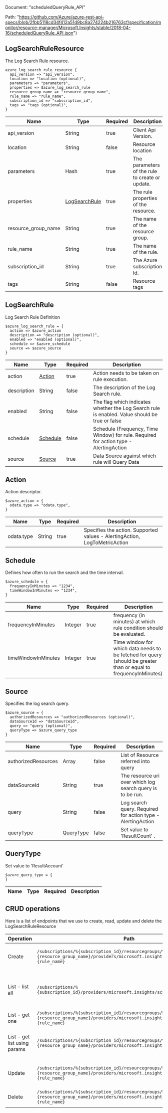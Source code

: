 Document: "scheduledQueryRule_API"


Path: "https://github.com/Azure/azure-rest-api-specs/blob/2fbb5118cd34f412a51d9bc8a274224b216763cf/specification/monitor/resource-manager/Microsoft.Insights/stable/2018-04-16/scheduledQueryRule_API.json")

## LogSearchRuleResource

The Log Search Rule resource.

```puppet
azure_log_search_rule_resource {
  api_version => "api_version",
  location => "location (optional)",
  parameters => "parameters",
  properties => $azure_log_search_rule
  resource_group_name => "resource_group_name",
  rule_name => "rule_name",
  subscription_id => "subscription_id",
  tags => "tags (optional)",
}
```

| Name        | Type           | Required       | Description       |
| ------------- | ------------- | ------------- | ------------- |
|api_version | String | true | Client Api Version. |
|location | String | false | Resource location |
|parameters | Hash | true | The parameters of the rule to create or update. |
|properties | [LogSearchRule](#logsearchrule) | true | The rule properties of the resource. |
|resource_group_name | String | true | The name of the resource group. |
|rule_name | String | true | The name of the rule. |
|subscription_id | String | true | The Azure subscription Id. |
|tags | String | false | Resource tags |
        
## LogSearchRule

Log Search Rule Definition

```puppet
$azure_log_search_rule = {
  action => $azure_action
  description => "description (optional)",
  enabled => "enabled (optional)",
  schedule => $azure_schedule
  source => $azure_source
}
```

| Name        | Type           | Required       | Description       |
| ------------- | ------------- | ------------- | ------------- |
|action | [Action](#action) | true | Action needs to be taken on rule execution. |
|description | String | false | The description of the Log Search rule. |
|enabled | String | false | The flag which indicates whether the Log Search rule is enabled. Value should be true or false |
|schedule | [Schedule](#schedule) | false | Schedule (Frequency, Time Window) for rule. Required for action type - AlertingAction |
|source | [Source](#source) | true | Data Source against which rule will Query Data |
        
## Action

Action descriptor.

```puppet
$azure_action = {
  odata.type => "odata.type",
}
```

| Name        | Type           | Required       | Description       |
| ------------- | ------------- | ------------- | ------------- |
|odata.type | String | true | Specifies the action. Supported values - AlertingAction, LogToMetricAction |
        
## Schedule

Defines how often to run the search and the time interval.

```puppet
$azure_schedule = {
  frequencyInMinutes => "1234",
  timeWindowInMinutes => "1234",
}
```

| Name        | Type           | Required       | Description       |
| ------------- | ------------- | ------------- | ------------- |
|frequencyInMinutes | Integer | true | frequency (in minutes) at which rule condition should be evaluated. |
|timeWindowInMinutes | Integer | true | Time window for which data needs to be fetched for query (should be greater than or equal to frequencyInMinutes). |
        
## Source

Specifies the log search query.

```puppet
$azure_source = {
  authorizedResources => "authorizedResources (optional)",
  dataSourceId => "dataSourceId",
  query => "query (optional)",
  queryType => $azure_query_type
}
```

| Name        | Type           | Required       | Description       |
| ------------- | ------------- | ------------- | ------------- |
|authorizedResources | Array | false | List of  Resource referred into query |
|dataSourceId | String | true | The resource uri over which log search query is to be run. |
|query | String | false | Log search query. Required for action type - AlertingAction |
|queryType | [QueryType](#querytype) | false | Set value to 'ResultCount' . |
        
## QueryType

Set value to 'ResultAccount'

```puppet
$azure_query_type = {
}
```

| Name        | Type           | Required       | Description       |
| ------------- | ------------- | ------------- | ------------- |



## CRUD operations

Here is a list of endpoints that we use to create, read, update and delete the LogSearchRuleResource

| Operation | Path | Verb | Description | OperationID |
| ------------- | ------------- | ------------- | ------------- | ------------- |
|Create|`/subscriptions/%{subscription_id}/resourcegroups/%{resource_group_name}/providers/microsoft.insights/scheduledQueryRules/%{rule_name}`|Put|Creates or updates an log search rule.|ScheduledQueryRules_CreateOrUpdate|
|List - list all|`/subscriptions/%{subscription_id}/providers/microsoft.insights/scheduledQueryRules`|Get|List the Log Search rules within a subscription group.|ScheduledQueryRules_ListBySubscription|
|List - get one|`/subscriptions/%{subscription_id}/resourcegroups/%{resource_group_name}/providers/microsoft.insights/scheduledQueryRules/%{rule_name}`|Get|Gets an Log Search rule|ScheduledQueryRules_Get|
|List - get list using params|`/subscriptions/%{subscription_id}/resourcegroups/%{resource_group_name}/providers/microsoft.insights/scheduledQueryRules`|Get|List the Log Search rules within a resource group.|ScheduledQueryRules_ListByResourceGroup|
|Update|`/subscriptions/%{subscription_id}/resourcegroups/%{resource_group_name}/providers/microsoft.insights/scheduledQueryRules/%{rule_name}`|Put|Creates or updates an log search rule.|ScheduledQueryRules_CreateOrUpdate|
|Delete|`/subscriptions/%{subscription_id}/resourcegroups/%{resource_group_name}/providers/microsoft.insights/scheduledQueryRules/%{rule_name}`|Delete|Deletes a Log Search rule|ScheduledQueryRules_Delete|
